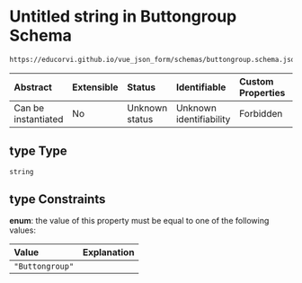 # Untitled string in Buttongroup Schema

```txt
https://educorvi.github.io/vue_json_form/schemas/buttongroup.schema.json#/properties/type
```



| Abstract            | Extensible | Status         | Identifiable            | Custom Properties | Additional Properties | Access Restrictions | Defined In                                                                             |
| :------------------ | :--------- | :------------- | :---------------------- | :---------------- | :-------------------- | :------------------ | :------------------------------------------------------------------------------------- |
| Can be instantiated | No         | Unknown status | Unknown identifiability | Forbidden         | Allowed               | none                | [buttongroup.schema.json\*](../schemas/buttongroup.schema.json "open original schema") |

## type Type

`string`

## type Constraints

**enum**: the value of this property must be equal to one of the following values:

| Value           | Explanation |
| :-------------- | :---------- |
| `"Buttongroup"` |             |
